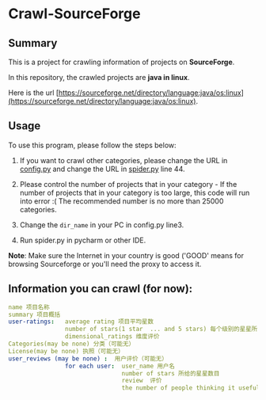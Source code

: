 # Crawl-SourceForge

## Summary

This is a project for crawling information of projects on **SourceForge**.

In this repository, the crawled projects are **java in linux**.

Here is the url [https://sourceforge.net/directory/language:java/os:linux](https://sourceforge.net/directory/language:java/os:linux).

## Usage
To use this program, please follow the steps below:

1. If you want to crawl other categories, please change the URL in [config.py](./config.py) and change the URL in [spider.py](./spider.py) line 44.
        
2. Please control the number of projects that in your category - If the number of projects that in your category is too large, this code will run into error :( The recommended number is no more than 25000 categories.
        
3. Change the `dir_name` in your PC in config.py line3.
4. Run spider.py in pycharm or other IDE.

**Note**: Make sure the Internet in your country is good ('GOOD' means for browsing Sourceforge or you'll need the proxy to access it.
         
## Information you can crawl (for now):

````yml
name 项目名称
summary 项目概括
user-ratings:   average rating 项目平均星数
                number of stars(1 star  ... and 5 stars) 每个级别的星星所给的人数
                dimensional_ratings 维度评价
Categories(may be none) 分类（可能无）
License(may be none) 执照（可能无）
user_reviews (may be none) :  用户评价（可能无）
                for each user:  user_name 用户名
                                number of stars 所给的星星数目
                                review  评价
                                the number of people thinking it useful (maybe none) 觉得有用的人（可能无）
````
